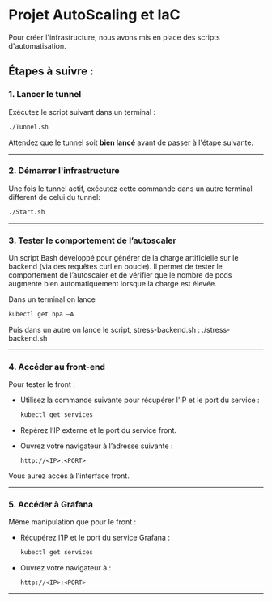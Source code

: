 # Projet AutoScaling et IaC

Pour créer l'infrastructure, nous avons mis en place des scripts d'automatisation.

## Étapes à suivre :

### 1. Lancer le tunnel

Exécutez le script suivant dans un terminal :

```bash
./Tunnel.sh
```

Attendez que le tunnel soit **bien lancé** avant de passer à l'étape suivante.

---

### 2. Démarrer l'infrastructure

Une fois le tunnel actif, exécutez cette commande dans un autre terminal different de celui du tunnel:

```bash
./Start.sh
```

---

### 3. Tester le comportement de l’autoscaler

Un script Bash développé pour générer de la charge artificielle sur le backend (via des requêtes curl en boucle). Il permet de tester le comportement de l’autoscaler et de vérifier que le nombre de pods augmente bien automatiquement lorsque la charge est
élevée.

Dans un terminal on lance
```bash
kubectl get hpa –A
```
Puis dans un autre on lance le script, stress-backend.sh :
./stress-backend.sh

---

### 4. Accéder au front-end

Pour tester le front :

- Utilisez la commande suivante pour récupérer l'IP et le port du service :

  ```bash
  kubectl get services
  ```

- Repérez l’IP externe et le port du service front.

- Ouvrez votre navigateur à l’adresse suivante :

  ```
  http://<IP>:<PORT>
  ```

Vous aurez accès à l'interface front.

---

### 5. Accéder à Grafana

Même manipulation que pour le front :

- Récupérez l’IP et le port du service Grafana :

  ```bash
  kubectl get services
  ```

- Ouvrez votre navigateur à :

  ```
  http://<IP>:<PORT>
  ```

---

